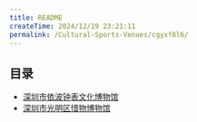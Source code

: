 ```yaml
---
title: README
createTime: 2024/12/19 23:21:11
permalink: /Cultural-Sports-Venues/cgyxf8l6/
---
```



## 目录
- [深圳市依波钟表文化博物馆](./1.深圳市依波钟表文化博物馆.md)
- [深圳市光明区惜物博物馆](./2.深圳市光明区惜物博物馆.md)
